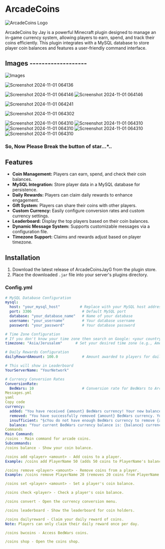 # ArcadeCoins
![ArcadeCoins Logo](./images/b/Arcade%20Coins%20-%20Custom%20Currency%20&%20Conversion%20System.jpg)  <!-- Replace with your actual image link -->

ArcadeCoins by Jay is a powerful Minecraft plugin designed to manage an in-game currency system, allowing players to earn, spend, and track their coins efficiently. This plugin integrates with a MySQL database to store player coin balances and features a user-friendly command interface.

## Images -------------------
![Images](./images/Screenshot%202024-11-01%20064054.png)

  ![Screenshot 2024-11-01 064136](./images/Screenshot%202024-11-01%20064136.png)


  ![Screenshot 2024-11-01 064146](./images/Screenshot%202024-11-01%20064146.png)
  ![Screenshot 2024-11-01 064146](./images/Screenshot%202024-11-01%20064241.png)


  ![Screenshot 2024-11-01 064241](./images/Screenshot%202024-11-01%20064302.png)


  ![Screenshot 2024-11-01 064302](./images/Screenshot%202024-11-01%20064310.png)


  ![Screenshot 2024-11-01 064310](./images/Screenshot%202024-11-01%20064318.png)
  ![Screenshot 2024-11-01 064310](./images/Screenshot%202024-11-01%20064325.png)
  ![Screenshot 2024-11-01 064310](./images/Screenshot%202024-11-01%20064337.png)
  ![Screenshot 2024-11-01 064310](./images/Screenshot%202024-11-01%20064346.png)
  ![Screenshot 2024-11-01 064310](./images/Screenshot%202024-11-01%20064504.png)

### **So, Now Please Break the button of star...*..**

## Features
- **Coin Management:** Players can earn, spend, and check their coin balances.
- **MySQL Integration:** Store player data in a MySQL database for persistence.
- **Daily Rewards:** Players can claim daily rewards to enhance engagement.
- **Gift System:** Players can share their coins with other players.
- **Custom Currency:** Easily configure conversion rates and custom currency settings.
- **Leaderboard:** Display the top players based on their coin balances.
- **Dynamic Message System:** Supports customizable messages via a configuration file.
- **Timezone Support:** Claims and rewards adjust based on player timezone.

## Installation
1. Download the latest release of ArcadeCoinsJayG from the plugin store.
2. Place the downloaded `.jar` file into your server's plugins directory.

### Config.yml
```yaml
# MySQL Database Configuration
mysql:
  host: "your_mysql_host"         # Replace with your MySQL host address
  port: 3306                       # Default MySQL port
  database: "your_database_name"   # Name of your database
  username: "your_username"        # Your database username
  password: "your_password"        # Your database password

# Time Zone Configuration
# If you don't know your time zone then search on Google: <your country name or your state> time zone
timezone: "Asia/Jerusalem"      # Set your desired time zone (e.g., America/New_York)

# Daily Rewards Configuration
dailyRewardAmount: 100.0           # Amount awarded to players for daily login rewards

# This will show in Leaderboard
YourServerName: "YourNetwork"

# Currency Conversion Rates
ConversionRate:
  BedWars: 10                      # Conversion rate for BedWars to Arcade Coins
Messages.yml
yaml
Copy code
currency:
  added: "You have received {amount} BedWars currency! Your new balance is: {newBalance} currency."
  removed: "You have successfully removed {amount} BedWars currency. Your new balance is: {newBalance} currency."
  insufficient: "§cYou do not have enough BedWars currency to remove {amount}. Your current balance is: {currentBalance} currency."
  balance: "Your current BedWars currency balance is: {balance} currency."
Commands
Main Command:
/coins - Main command for arcade coins.
Subcommands:
/coins balance - Show your coin balance.

/coins add <player> <amount> - Add coins to a player.
Example: /coins add PlayerName 50 (adds 50 coins to PlayerName's balance)

/coins remove <player> <amount> - Remove coins from a player.
Example: /coins remove PlayerName 20 (removes 20 coins from PlayerName's balance)

/coins set <player> <amount> - Set a player's coin balance.

/coins check <player> - Check a player's coin balance.

/coins convert - Open the currency conversion menu.

/coins leaderboard - Show the leaderboard for coin holders.

/coins dailyreward - Claim your daily reward of coins.
Note: Players can only claim their daily reward once per day.

/coins bwcoins - Access BedWars coins.

/coins shop - Open the coins shop.